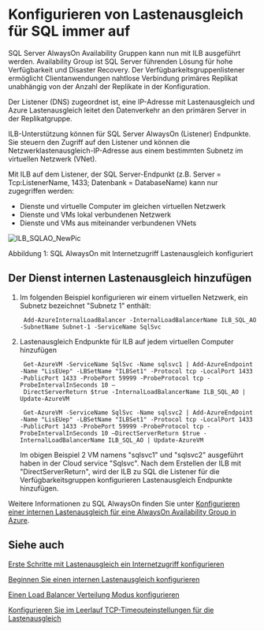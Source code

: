 <properties
   pageTitle="Lastenausgleich für SQL immer auf Konfigurieren | Microsoft Azure"
   description="Konfigurieren Sie Lastenausgleich mit SQL immer arbeiten und wie Powershell erstellen Lastenausgleich für die SQL-Implementierung"
   services="load-balancer"
   documentationCenter="na"
   authors="sdwheeler"
   manager="carmonm"
   editor="tysonn" />
<tags
   ms.service="load-balancer"
   ms.devlang="na"
   ms.topic="article"
   ms.tgt_pltfrm="na"
   ms.workload="infrastructure-services"
   ms.date="10/24/2016"
   ms.author="sewhee" />

# <a name="configure-load-balancer-for-sql-always-on"></a>Konfigurieren von Lastenausgleich für SQL immer auf

SQL Server AlwaysOn Availability Gruppen kann nun mit ILB ausgeführt werden. Availability Group ist SQL Server führenden Lösung für hohe Verfügbarkeit und Disaster Recovery. Der Verfügbarkeitsgruppenlistener ermöglicht Clientanwendungen nahtlose Verbindung primäres Replikat unabhängig von der Anzahl der Replikate in der Konfiguration.

Der Listener (DNS) zugeordnet ist, eine IP-Adresse mit Lastenausgleich und Azure Lastenausgleich leitet den Datenverkehr an den primären Server in der Replikatgruppe.

ILB-Unterstützung können für SQL Server AlwaysOn (Listener) Endpunkte. Sie steuern den Zugriff auf den Listener und können die Netzwerklastenausgleich-IP-Adresse aus einem bestimmten Subnetz im virtuellen Netzwerk (VNet).

Mit ILB auf dem Listener, der SQL Server-Endpunkt (z.B. Server = Tcp:ListenerName, 1433; Datenbank = DatabaseName) kann nur zugegriffen werden:

- Dienste und virtuelle Computer im gleichen virtuellen Netzwerk
- Dienste und VMs lokal verbundenen Netzwerk
- Dienste und VMs aus miteinander verbundenen VNets

![ILB_SQLAO_NewPic](./media/load-balancer-configure-sqlao/sqlao1.png)

Abbildung 1: SQL AlwaysOn mit Internetzugriff Lastenausgleich konfiguriert

## <a name="add-internal-load-balancer-to-the-service"></a>Der Dienst internen Lastenausgleich hinzufügen

1. Im folgenden Beispiel konfigurieren wir einem virtuellen Netzwerk, ein Subnetz bezeichnet "Subnetz 1" enthält:

        Add-AzureInternalLoadBalancer -InternalLoadBalancerName ILB_SQL_AO -SubnetName Subnet-1 -ServiceName SqlSvc

2. Lastenausgleich Endpunkte für ILB auf jedem virtuellen Computer hinzufügen

        Get-AzureVM -ServiceName SqlSvc -Name sqlsvc1 | Add-AzureEndpoint -Name "LisEUep" -LBSetName "ILBSet1" -Protocol tcp -LocalPort 1433 -PublicPort 1433 -ProbePort 59999 -ProbeProtocol tcp -ProbeIntervalInSeconds 10 –
        DirectServerReturn $true -InternalLoadBalancerName ILB_SQL_AO | Update-AzureVM

        Get-AzureVM -ServiceName SqlSvc -Name sqlsvc2 | Add-AzureEndpoint -Name "LisEUep" -LBSetName "ILBSet1" -Protocol tcp -LocalPort 1433 -PublicPort 1433 -ProbePort 59999 -ProbeProtocol tcp -ProbeIntervalInSeconds 10 –DirectServerReturn $true -InternalLoadBalancerName ILB_SQL_AO | Update-AzureVM

    Im obigen Beispiel 2 VM namens "sqlsvc1" und "sqlsvc2" ausgeführt haben in der Cloud service "Sqlsvc". Nach dem Erstellen der ILB mit "DirectServerReturn", wird der ILB zu SQL die Listener für die Verfügbarkeitsgruppen konfigurieren Lastenausgleich Endpunkte hinzufügen.

Weitere Informationen zu SQL AlwaysOn finden Sie unter [Konfigurieren einer internen Lastenausgleich für eine AlwaysOn Availability Group in Azure](../virtual-machines/virtual-machines-windows-portal-sql-alwayson-int-listener.md).

## <a name="see-also"></a>Siehe auch

[Erste Schritte mit Lastenausgleich ein Internetzugriff konfigurieren](load-balancer-get-started-internet-arm-ps.md)

[Beginnen Sie einen internen Lastenausgleich konfigurieren](load-balancer-get-started-ilb-arm-ps.md)

[Einen Load Balancer Verteilung Modus konfigurieren](load-balancer-distribution-mode.md)

[Konfigurieren Sie im Leerlauf TCP-Timeouteinstellungen für die Lastenausgleich](load-balancer-tcp-idle-timeout.md)
